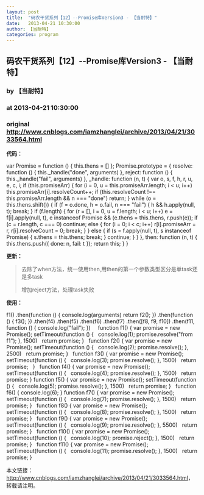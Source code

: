 ```yaml
---
layout: post
title:  "码农干货系列【12】--Promise库Version3 - 【当耐特】"
date:   2013-04-21 10:30:00
author: 【当耐特】
categories: program
---
```


## 码农干货系列【12】--Promise库Version3 - 【当耐特】
### by 【当耐特】
### at 2013-04-21 10:30:00
### original <http://www.cnblogs.com/iamzhanglei/archive/2013/04/21/3033564.html>

<p><strong>代码：</strong></p><div>          var Promise = function () {              <span>this</span>.thens = []          };          Promise.prototype = {              resolve: function () {                  <span>this</span>._handle(<span>&quot;done&quot;</span>, arguments)              },              reject: function () {                  <span>this</span>._handle(<span>&quot;fail&quot;</span>, arguments)              },              _handle: function (n, t) {                  var o, s, f, h, r, u, e, c, i;                  <span>if</span> (<span>this</span>.promiseArr) {                      <span>for</span> (i = 0, u = <span>this</span>.promiseArr.length; i &lt; u; i++) <span>this</span>.promiseArr[i].resolveCount++;                      <span>if</span> (<span>this</span>.resolveCount !== <span>this</span>.promiseArr.length &amp;&amp; n === <span>&quot;done&quot;</span>) <span>return</span>;                  }                  <span>while</span> (o = <span>this</span>.thens.shift()) {                      <span>if</span> (f = o.done, h = o.fail, n === <span>&quot;fail&quot;</span>) {                          h &amp;&amp; h.apply(<span>null</span>, t); <span>break</span>;                      }                      <span>if</span> (f.length) {                          <span>for</span> (r = [], i = 0, u = f.length; i &lt; u; i++) e = f[i].apply(<span>null</span>, t), e instanceof Promise &amp;&amp; (e.thens = <span>this</span>.thens, r.push(e));                          <span>if</span> (c = r.length, c === 0) <span>continue</span>;                          <span>else</span> {                              <span>for</span> (i = 0; i &lt; c; i++) r[i].promiseArr = r, r[i].resolveCount = 0;                              <span>break</span>;                          }                      } <span>else</span> {                          <span>if</span> (s = f.apply(<span>null</span>, t), s instanceof Promise) {                              s.thens = <span>this</span>.thens; <span>break</span>;                          }                          <span>continue</span>;                      }                  }              },              then: function (n, t) {                  <span>this</span>.thens.push({ done: n, fail: t });                  <span>return</span> <span>this</span>;              }          }</div><p><strong>更新：</strong></p><blockquote>  <p>去除了when方法，统一使用then,用then的第一个参数类型区分是单task还是多task</p>  <p>增加reject方法，处理task失败</p></blockquote><p><strong>使用：</strong></p><div>  f1()  .then(function () {  console.log(arguments)  <span>return</span> f2();  })  .then(function () {  f3();  })  .then(f4)  .then(f5)  .then(f6)  .then(f7)  .then([f8, f9, f10])  .then(f11, function () {  console.log(<span>&quot;fail&quot;</span>);  })        function f1() {      var promise = <span>new</span> Promise();      setTimeout(function () {             console.log(1);          promise.resolve(<span>&quot;from f1&quot;</span>);      }, 1500)         <span>return</span> promise;  }     function f2() {      var promise = <span>new</span> Promise();      setTimeout(function () {             console.log(2);          promise.resolve();      }, 2500)         <span>return</span> promise;  }     function f3() {      var promise = <span>new</span> Promise();      setTimeout(function () {             console.log(3);          promise.resolve();      }, 1500)         <span>return</span> promise;     }     function f4() {      var promise = <span>new</span> Promise();      setTimeout(function () {             console.log(4);          promise.resolve();      }, 1500)         <span>return</span> promise;  }  function f5() {      var promise = <span>new</span> Promise();      setTimeout(function () {             console.log(5);          promise.resolve();      }, 1500)         <span>return</span> promise;  }     function f6() {      console.log(6);  }  function f7() {      var promise = <span>new</span> Promise();      setTimeout(function () {             console.log(7);          promise.resolve();      }, 1500)         <span>return</span> promise;  }     function f8() {      var promise = <span>new</span> Promise();      setTimeout(function () {             console.log(8);          promise.resolve();      }, 1500)         <span>return</span> promise;  }     function f9() {      var promise = <span>new</span> Promise();      setTimeout(function () {             console.log(9);          promise.resolve();      }, 5500)         <span>return</span> promise;  }     function f10() {      var promise = <span>new</span> Promise();      setTimeout(function () {             console.log(10);          promise.reject();      }, 1500)         <span>return</span> promise;  }     function f11() {      var promise = <span>new</span> Promise();      setTimeout(function () {             console.log(11);          promise.resolve();      }, 1500)         <span>return</span> promise;  }</div><img src="http://www.cnblogs.com/iamzhanglei/aggbug/3033564.html?type=1" width="1" height="1" alt=""><br><p>本文链接：<a href="http://www.cnblogs.com/iamzhanglei/archive/2013/04/21/3033564.html">http://www.cnblogs.com/iamzhanglei/archive/2013/04/21/3033564.html</a>，转载请注明。</p>